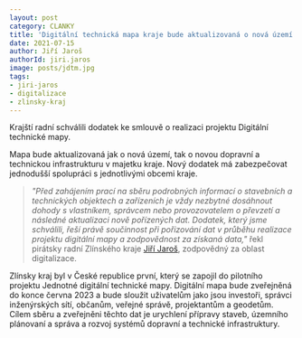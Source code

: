 ```yaml
---
layout: post
category: CLANKY
title: 'Digitální technická mapa kraje bude aktualizovaná o nová území'
date: 2021-07-15
author: Jiří Jaroš
authorId: jiri.jaros
image: posts/jdtm.jpg
tags: 
- jiri-jaros
- digitalizace
- zlinsky-kraj
---
```


Krajští radní schválili dodatek ke smlouvě o realizaci projektu Digitální technické mapy.

Mapa bude aktualizovaná jak o nová území, tak o novou dopravní a technickou infrastrukturu v majetku kraje. Nový dodatek má zabezpečovat jednodušší spolupráci s jednotlivými obcemi kraje. 

> *"Před zahájením prací na sběru podrobných informací o stavebních a technických objektech a zařízeních je vždy nezbytné dosáhnout dohody s vlastníkem, správcem nebo provozovatelem o převzetí a následné aktualizaci nově pořízených dat. Dodatek, který jsme schválili, řeší právě součinnost při pořizování dat v průběhu realizace projektu digitální mapy a zodpovědnost za získaná data,"* řekl pirátsky radní Zlínského kraje [Jiří Jaroš](https://zlinsky.pirati.cz/lide/jiri-jaros/), zodpovědný za oblast digitalizace. 
>  

Zlínsky kraj byl v České republice první, který se zapojil do pilotního projektu Jednotné digitální technické mapy. Digitální mapa bude zveřejněná do konce června 2023 a bude sloužit uživatelům jako jsou investoři, správci inženýrských sítí, občanům, veřejné správě, projektantům a geodetům. Cílem sběru a zveřejněni těchto dat je urychlení přípravy staveb, územního plánovaní a správa a rozvoj systémů dopravní a technické infrastruktury. 
